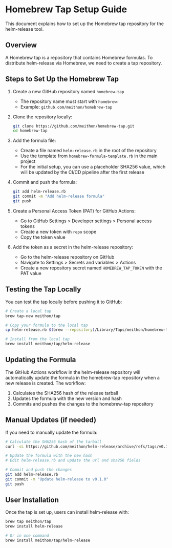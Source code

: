 # Homebrew Tap Setup Guide

This document explains how to set up the Homebrew tap repository for the helm-release tool.

## Overview

A Homebrew tap is a repository that contains Homebrew formulas. To distribute helm-release via Homebrew, we need to create a tap repository.

## Steps to Set Up the Homebrew Tap

1. Create a new GitHub repository named `homebrew-tap`
   - The repository name must start with `homebrew-`
   - Example: `github.com/meithon/homebrew-tap`

2. Clone the repository locally:
   ```bash
   git clone https://github.com/meithon/homebrew-tap.git
   cd homebrew-tap
   ```

3. Add the formula file:
   - Create a file named `helm-release.rb` in the root of the repository
   - Use the template from `homebrew-formula-template.rb` in the main project
   - For the initial setup, you can use a placeholder SHA256 value, which will be updated by the CI/CD pipeline after the first release

4. Commit and push the formula:
   ```bash
   git add helm-release.rb
   git commit -m "Add helm-release formula"
   git push
   ```

5. Create a Personal Access Token (PAT) for GitHub Actions:
   - Go to GitHub Settings > Developer settings > Personal access tokens
   - Create a new token with `repo` scope
   - Copy the token value

6. Add the token as a secret in the helm-release repository:
   - Go to the helm-release repository on GitHub
   - Navigate to Settings > Secrets and variables > Actions
   - Create a new repository secret named `HOMEBREW_TAP_TOKEN` with the PAT value

## Testing the Tap Locally

You can test the tap locally before pushing it to GitHub:

```bash
# Create a local tap
brew tap-new meithon/tap

# Copy your formula to the local tap
cp helm-release.rb $(brew --repository)/Library/Taps/meithon/homebrew-tap/Formula/

# Install from the local tap
brew install meithon/tap/helm-release
```

## Updating the Formula

The GitHub Actions workflow in the helm-release repository will automatically update the formula in the homebrew-tap repository when a new release is created. The workflow:

1. Calculates the SHA256 hash of the release tarball
2. Updates the formula with the new version and hash
3. Commits and pushes the changes to the homebrew-tap repository

## Manual Updates (if needed)

If you need to manually update the formula:

```bash
# Calculate the SHA256 hash of the tarball
curl -sL https://github.com/meithon/helm-release/archive/refs/tags/v0.1.0.tar.gz | shasum -a 256

# Update the formula with the new hash
# Edit helm-release.rb and update the url and sha256 fields

# Commit and push the changes
git add helm-release.rb
git commit -m "Update helm-release to v0.1.0"
git push
```

## User Installation

Once the tap is set up, users can install helm-release with:

```bash
brew tap meithon/tap
brew install helm-release

# Or in one command
brew install meithon/tap/helm-release
```
